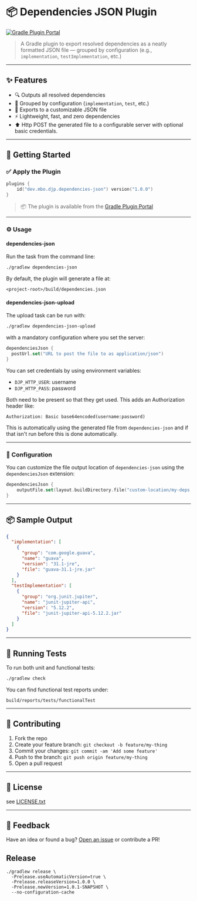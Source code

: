 # 📦 Dependencies JSON Plugin

[![Gradle Plugin Portal](https://img.shields.io/gradle-plugin-portal/v/dev.mbo.djp.dependencies-json)](https://plugins.gradle.org/plugin/dev.mbo.djp.dependencies-json)

> A Gradle plugin to export resolved dependencies as a neatly formatted JSON file — grouped by configuration (e.g., `implementation`, `testImplementation`, etc.)

---

## ✨ Features

- 🔍 Outputs all resolved dependencies
- 📄 Grouped by configuration (`implementation`, `test`, etc.)
- 💾 Exports to a customizable JSON file
- ⚡ Lightweight, fast, and zero dependencies
- ⬆️ Http POST the generated file to a configurable server with optional basic credentials.

---

## 🚀 Getting Started

### ✅ Apply the Plugin

```kotlin
plugins {
    id("dev.mbo.djp.dependencies-json") version("1.0.0")
}
```

> 📦 The plugin is available from the [Gradle Plugin Portal](https://plugins.gradle.org/plugin/dev.mbo.djp.dependencies-json)

---

### ⚙️ Usage

#### dependencies-json

Run the task from the command line:

```bash
./gradlew dependencies-json
```

By default, the plugin will generate a file at:

```
<project-root>/build/dependencies.json
```

#### dependencies-json-upload

The upload task can be run with:

```bash
./gradlew dependencies-json-upload
```

with a mandatory configuration where you set the server:

```kotlin
dependenciesJson {
  postUrl.set("URL to post the file to as application/json")
}
```

You can set credentials by using environment variables:
 - `DJP_HTTP_USER`: username
 - `DJP_HTTP_PASS`: password

Both need to be present so that they get used. This adds an Authorization header like:

```text
Authorization: Basic base64encoded(username:password)
```

This is automatically using the generated file from `dependencies-json` and if that isn't run before
this is done automatically.

---

### 🧩 Configuration

You can customize the file output location of `dependencies-json` using the `dependenciesJson` extension:

```kotlin
dependenciesJson {
    outputFile.set(layout.buildDirectory.file("custom-location/my-deps.json"))
}
```

---

## 📦 Sample Output

```json
{
  "implementation": [
    {
      "group": "com.google.guava",
      "name": "guava",
      "version": "31.1-jre",
      "file": "guava-31.1-jre.jar"
    }
  ],
  "testImplementation": [
    {
      "group": "org.junit.jupiter",
      "name": "junit-jupiter-api",
      "version": "5.12.2",
      "file": "junit-jupiter-api-5.12.2.jar"
    }
  ]
}
```

---

## 🧪 Running Tests

To run both unit and functional tests:

```bash
./gradlew check
```

You can find functional test reports under:

```
build/reports/tests/functionalTest
```

---

## 🙌 Contributing

1. Fork the repo
2. Create your feature branch: `git checkout -b feature/my-thing`
3. Commit your changes: `git commit -am 'Add some feature'`
4. Push to the branch: `git push origin feature/my-thing`
5. Open a pull request

---

## 📄 License

see [LICENSE.txt](LICENSE.txt)

---

## 💬 Feedback

Have an idea or found a bug? [Open an issue](https://github.com/mbogner/dependencies-json-plugin/issues) or contribute a PR!

## Release

```shell
./gradlew release \
  -Prelease.useAutomaticVersion=true \
  -Prelease.releaseVersion=1.0.0 \
  -Prelease.newVersion=1.0.1-SNAPSHOT \
  --no-configuration-cache
```